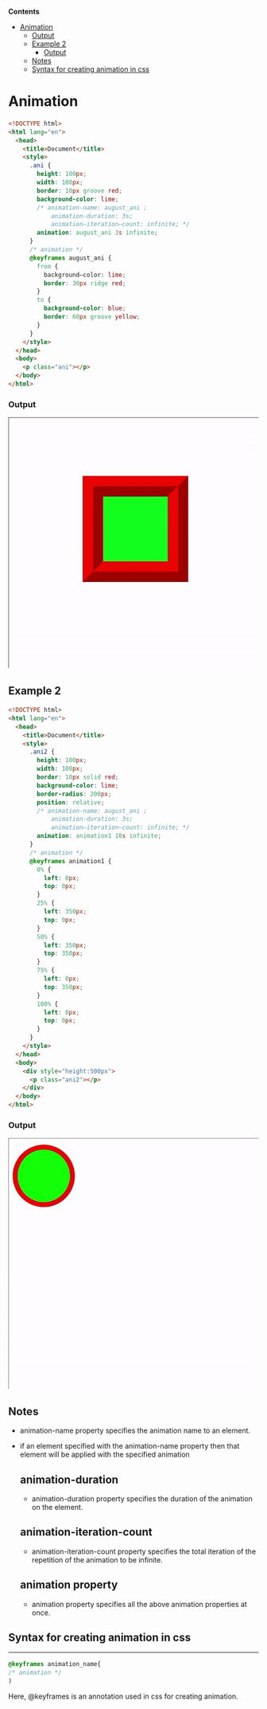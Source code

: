 <!-- START doctoc generated TOC please keep comment here to allow auto update -->
<!-- DON'T EDIT THIS SECTION, INSTEAD RE-RUN doctoc TO UPDATE -->
**Contents**

- [Animation](#animation)
    - [Output](#output)
  - [Example 2](#example-2)
    - [Output](#output-1)
  - [Notes](#notes)
  - [Syntax for creating animation in css](#syntax-for-creating-animation-in-css)

<!-- END doctoc generated TOC please keep comment here to allow auto update -->

# Animation

```html
<!DOCTYPE html>
<html lang="en">
  <head>
    <title>Document</title>
    <style>
      .ani {
        height: 100px;
        width: 100px;
        border: 10px groove red;
        background-color: lime;
        /* animation-name: august_ani ;
            animation-duration: 3s;
            animation—iteration—count: infinite; */
        animation: august_ani 3s infinite;
      }
      /* animation */
      @keyframes august_ani {
        from {
          background—color: lime;
          border: 30px ridge red;
        }
        to {
          background-color: blue;
          border: 60px groove yellow;
        }
      }
    </style>
  </head>
  <body>
    <p class="ani"></p>
  </body>
</html>
```

### Output

![](gif/Animation1.gif)

## Example 2

```html
<!DOCTYPE html>
<html lang="en">
  <head>
    <title>Document</title>
    <style>
      .ani2 {
        height: 100px;
        width: 100px;
        border: 10px solid red;
        background-color: lime;
        border-radius: 200px;
        position: relative;
        /* animation-name: august_ani ;
            animation-duration: 3s;
            animation—iteration—count: infinite; */
        animation: animation1 10s infinite;
      }
      /* animation */
      @keyframes animation1 {
        0% {
          left: 0px;
          top: 0px;
        }
        25% {
          left: 350px;
          top: 0px;
        }
        50% {
          left: 350px;
          top: 350px;
        }
        75% {
          left: 0px;
          top: 350px;
        }
        100% {
          left: 0px;
          top: 0px;
        }
      }
    </style>
  </head>
  <body>
    <div style="height:500px">
      <p class="ani2"></p>
    </div>
  </body>
</html>
```

### Output

![](gif/Animation2.gif)

## Notes

- animation-name property specifies the animation name to an element.
- if an element specified with the animation-name property then that element will be applied with the specified animation

  ## animation-duration

  - animation-duration property specifies the duration of the animation on the element.

  ## animation-iteration-count

  - animation-iteration-count property specifies the total iteration of the repetition of the animation to be infinite.

  ## animation property

  - animation property specifies all the above animation properties at once.

## Syntax for creating animation in css

---

```css
@keyframes animation_name{
/* animation */
)
```

Here, @keyframes is an annotation used in css for creating animation.
